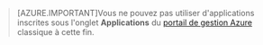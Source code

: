 > [AZURE.IMPORTANT]Vous ne pouvez pas utiliser d'applications inscrites sous l'onglet **Applications** du [portail de gestion Azure](https://manage.windowsazure.com/) classique à cette fin.

<!---HONumber=Oct15_HO1-->
